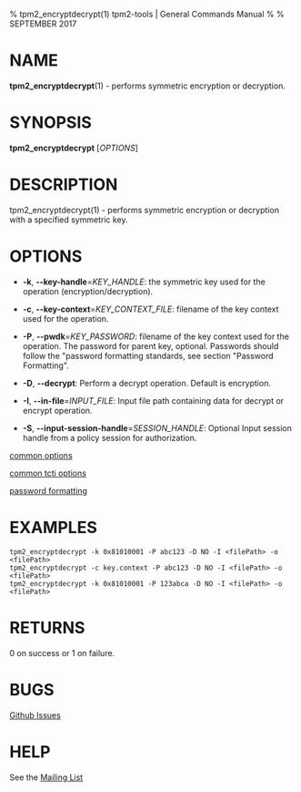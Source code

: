 % tpm2_encryptdecrypt(1) tpm2-tools | General Commands Manual
%
% SEPTEMBER 2017

# NAME

**tpm2_encryptdecrypt**(1) - performs symmetric encryption or decryption.

# SYNOPSIS

**tpm2_encryptdecrypt** [*OPTIONS*]

# DESCRIPTION

tpm2_encryptdecrypt(1) - performs symmetric encryption or decryption with a
specified symmetric key.

# OPTIONS

  * **-k**, **--key-handle**=_KEY\_HANDLE_:
    the symmetric key used for the operation (encryption/decryption).

  * **-c**, **--key-context**=_KEY\_CONTEXT\_FILE_:
    filename of the key context used for the  operation.

  * **-P**, **--pwdk**=_KEY\_PASSWORD_:
    filename of the key context used for the  operation.
    The password for parent key, optional. Passwords should follow the
    "password formatting standards, see section "Password Formatting".

  * **-D**, **--decrypt**:
    Perform a decrypt operation. Default is encryption.

  * **-I**, **--in-file**=_INPUT\_FILE_:
    Input file path containing data for decrypt or encrypt operation.

  * **-S**, **--input-session-handle**=_SESSION\_HANDLE_:
    Optional Input session handle from a policy session for authorization.

[common options](common/options.md)

[common tcti options](common/tcti.md)

[password formatting](common/password.md)

# EXAMPLES

```
tpm2_encryptdecrypt -k 0x81010001 -P abc123 -D NO -I <filePath> -o <filePath>
tpm2_encryptdecrypt -c key.context -P abc123 -D NO -I <filePath> -o <filePath>
tpm2_encryptdecrypt -k 0x81010001 -P 123abca -D NO -I <filePath> -o <filePath>
```

# RETURNS

0 on success or 1 on failure.

# BUGS

[Github Issues](https://github.com/01org/tpm2-tools/issues)

# HELP

See the [Mailing List](https://lists.01.org/mailman/listinfo/tpm2)


